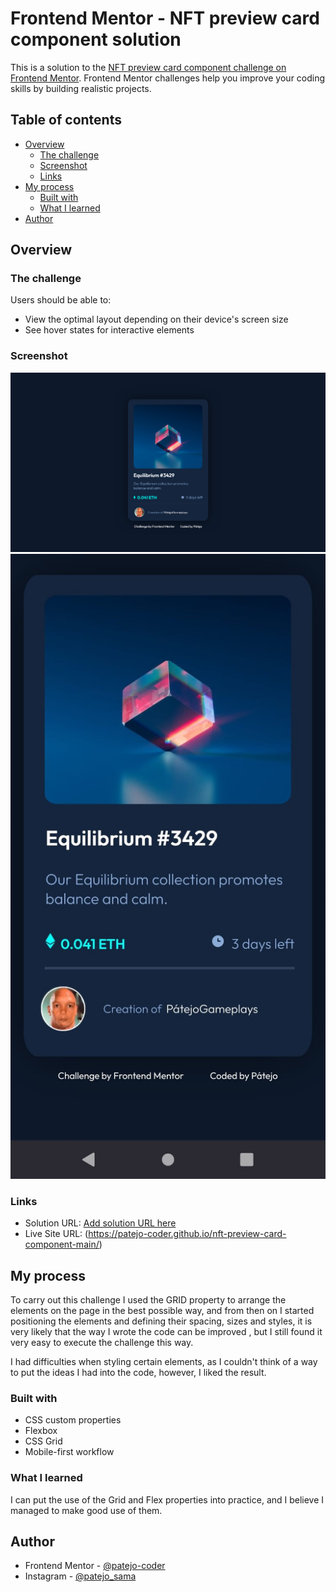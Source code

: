 # Frontend Mentor - NFT preview card component solution

This is a solution to the [NFT preview card component challenge on Frontend Mentor](https://www.frontendmentor.io/challenges/nft-preview-card-component-SbdUL_w0U). Frontend Mentor challenges help you improve your coding skills by building realistic projects. 

## Table of contents

- [Overview](#overview)
  - [The challenge](#the-challenge)
  - [Screenshot](#screenshot)
  - [Links](#links)
- [My process](#my-process)
  - [Built with](#built-with)
  - [What I learned](#what-i-learned)
- [Author](#author)

## Overview

### The challenge

Users should be able to:

- View the optimal layout depending on their device's screen size
- See hover states for interactive elements

### Screenshot

![](./screenshot/Frontend%20Mentor%20NFT%20preview%20card%20component%20-%20Default.png)
![](./screenshot/Frontend%20Mentor%20NFT%20preview%20card%20component%20-%20Mobile.jpg)

### Links

- Solution URL: [Add solution URL here](https://your-solution-url.com)
- Live Site URL: (https://patejo-coder.github.io/nft-preview-card-component-main/)

## My process

To carry out this challenge I used the GRID property to arrange the elements on the page in the best possible way, and from then on I started positioning the elements and defining their spacing, sizes and styles, it is very likely that the way I wrote the code can be improved , but I still found it very easy to execute the challenge this way.

I had difficulties when styling certain elements, as I couldn't think of a way to put the ideas I had into the code, however, I liked the result.

### Built with

- CSS custom properties
- Flexbox
- CSS Grid
- Mobile-first workflow

### What I learned

I can put the use of the Grid and Flex properties into practice, and I believe I managed to make good use of them.

## Author

- Frontend Mentor - [@patejo-coder](https://www.frontendmentor.io/profile/patejo-coder)
- Instagram - [@patejo_sama](https://www.instagram.com/patejo_sama/)
